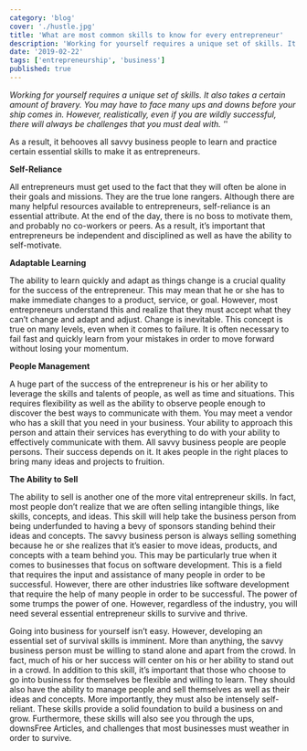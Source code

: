 ```yaml
---
category: 'blog'
cover: './hustle.jpg'
title: 'What are most common skills to know for every entrepreneur'
description: 'Working for yourself requires a unique set of skills. It also takes a certain amount of bravery. You may have to face many ups and downs before your ship comes in.'
date: '2019-02-22'
tags: ['entrepreneurship', 'business']
published: true
---
```


_Working for yourself requires a unique set of skills. It also takes a certain amount of bravery. You may have to face many ups and downs before your ship comes in. However, realistically, even if you are wildly successful, there will always be challenges that you must deal with. '_'

As a result, it behooves all savvy business people to learn and practice certain essential skills to make it as entrepreneurs.

**Self-Reliance**

All entrepreneurs must get used to the fact that they will often be alone in their goals and missions. They are the true lone rangers. Although there are many helpful resources available to entrepreneurs, self-reliance is an essential attribute. At the end of the day, there is no boss to motivate them, and probably no co-workers or peers. As a result, it’s important that entrepreneurs be independent and disciplined as well as have the ability to self-motivate.

**Adaptable Learning**

The ability to learn quickly and adapt as things change is a crucial quality for the success of the entrepreneur. This may mean that he or she has to make immediate changes to a product, service, or goal. However, most entrepreneurs understand this and realize that they must accept what they can’t change and adapt and adjust. Change is inevitable. This concept is true on many levels, even when it comes to failure. It is often necessary to fail fast and quickly learn from your mistakes in order to move forward without losing your momentum.

**People Management**

A huge part of the success of the entrepreneur is his or her ability to leverage the skills and talents of people, as well as time and situations. This requires flexibility as well as the ability to observe people enough to discover the best ways to communicate with them. You may meet a vendor who has a skill that you need in your business. Your ability to approach this person and attain their services has everything to do with your ability to effectively communicate with them. All savvy business people are people persons. Their success depends on it. It akes people in the right places to bring many ideas and projects to fruition.

**The Ability to Sell**

The ability to sell is another one of the more vital entrepreneur skills. In fact, most people don’t realize that we are often selling intangible things, like skills, concepts, and ideas. This skill will help take the business person from being underfunded to having a bevy of sponsors standing behind their ideas and concepts. The savvy business person is always selling something because he or she realizes that it’s easier to move ideas, products, and concepts with a team behind you. This may be particularly true when it comes to businesses that focus on software development. This is a field that requires the input and assistance of many people in order to be successful. However, there are other industries like software development that require the help of many people in order to be successful. The power of some trumps the power of one. However, regardless of the industry, you will need several essential entrepreneur skills to survive and thrive.

Going into business for yourself isn’t easy. However, developing an essential set of survival skills is imminent. More than anything, the savvy business person must be willing to stand alone and apart from the crowd. In fact, much of his or her success will center on his or her ability to stand out in a crowd. In addition to this skill, it’s important that those who choose to go into business for themselves be flexible and willing to learn. They should also have the ability to manage people and sell themselves as well as their ideas and concepts. More importantly, they must also be intensely self-reliant. These skills provide a solid foundation to build a business on and grow. Furthermore, these skills will also see you through the ups, downsFree Articles, and challenges that most businesses must weather in order to survive.